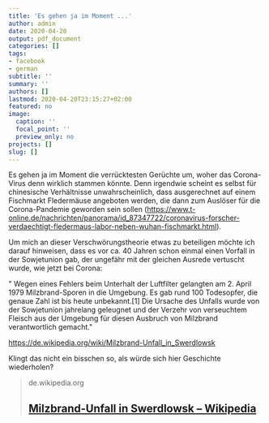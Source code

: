 ```yaml
---
title: 'Es gehen ja im Moment ...'
author: admin
date: 2020-04-20
output: pdf_document
categories: []
tags:
- facebook
- german
subtitle: ''
summary: ''
authors: []
lastmod: 2020-04-20T23:15:27+02:00
featured: no
image:
  caption: ''
  focal_point: ''
  preview_only: no
projects: []
slug: []
---
```

Es gehen ja im Moment die verrücktesten Gerüchte um, woher das Corona-Virus denn wirklich stammen könnte. Denn irgendwie scheint es selbst für chinesische Verhältnisse unwahrscheinlich, dass ausgerechnet auf einem Fischmarkt Fledermäuse angeboten werden, die dann zum Auslöser für die Corona-Pandemie geworden sein sollen (https://www.t-online.de/nachrichten/panorama/id_87347722/coronavirus-forscher-verdaechtigt-fledermaus-labor-neben-wuhan-fischmarkt.html).

Um mich an dieser Verschwörungstheorie etwas zu beteiligen möchte ich darauf hinweisen, dass es vor ca. 40 Jahren schon einmal einen Vorfall in der Sowjetunion gab, der ungefähr mit der gleichen Ausrede vertuscht wurde, wie jetzt bei Corona:

" Wegen eines Fehlers beim Unterhalt der Luftfilter gelangten am 2. April 1979 Milzbrand-Sporen in die Umgebung. Es gab rund 100 Todesopfer, die genaue Zahl ist bis heute unbekannt.[1] Die Ursache des Unfalls wurde von der Sowjetunion jahrelang geleugnet und der Verzehr von verseuchtem Fleisch aus der Umgebung für diesen Ausbruch von Milzbrand verantwortlich gemacht."

https://de.wikipedia.org/wiki/Milzbrand-Unfall_in_Swerdlowsk
 
Klingt das nicht ein bisschen so, als würde sich hier Geschichte wiederholen?
> de.wikipedia.org
> ## [Milzbrand-Unfall in Swerdlowsk – Wikipedia](https://de.wikipedia.org/wiki/Milzbrand-Unfall_in_Swerdlowsk)
>

